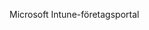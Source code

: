 <Token xmlns:xlink="http://www.w3.org/1999/xlink">Microsoft Intune-företagsportal</Token>

<!--HONumber=Jun16_HO4-->


